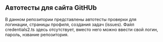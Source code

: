 ## Автотесты для сайта GitHUb
В данном репозитории представлены автотесты проверки для логинации, страницы профиля, создания задач (issues). Файл credentials2.ts здесь отсутствует, вместо него можно ввести свой логин, пароль, нзвание репозитория.

